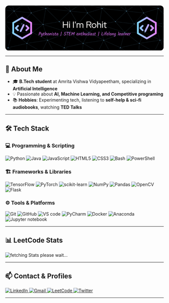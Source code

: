![Header](banner_dev.png)

---

## 🙂 About Me

- 🎓 **B.Tech student** at Amrita Vishwa Vidyapeetham, specializing in **Artificial Intelligence**
- 💡 Passionate about **AI, Machine Learning, and Competitive programing**
- 📚 **Hobbies**: Experimenting tech, listening to **self-help & sci-fi audiobooks**, watching **TED Talks**

---

## 🛠️ Tech Stack

### 💻 Programming & Scripting

![Python](https://img.shields.io/badge/Python-3776AB?style=for-the-badge&logo=python&logoColor=white)
![Java](https://img.shields.io/badge/Java-007396?style=for-the-badge&logo=java&logoColor=white)
![JavaScript](https://img.shields.io/badge/JavaScript-F7DF1E?style=for-the-badge&logo=javascript&logoColor=black)
![HTML5](https://img.shields.io/badge/HTML5-E34F26?style=for-the-badge&logo=html5&logoColor=white)
![CSS3](https://img.shields.io/badge/CSS3-1572B6?style=for-the-badge&logo=css3&logoColor=white)
![Bash](https://img.shields.io/badge/Bash-4EAA25?style=for-the-badge&logo=gnu-bash&logoColor=white)
![PowerShell](https://img.shields.io/badge/PowerShell-5391FE?style=for-the-badge&logo=powershell&logoColor=white)

### 🏗️ Frameworks & Libraries

![TensorFlow](https://img.shields.io/badge/TensorFlow-FF6F00?style=for-the-badge&logo=tensorflow&logoColor=white)
![PyTorch](https://img.shields.io/badge/PyTorch-EE4C2C?style=for-the-badge&logo=pytorch&logoColor=white)
![scikit-learn](https://img.shields.io/badge/scikit--learn-F7931E?style=for-the-badge&logo=scikit-learn&logoColor=white)
![NumPy](https://img.shields.io/badge/NumPy-013243?style=for-the-badge&logo=numpy&logoColor=white)
![Pandas](https://img.shields.io/badge/Pandas-150458?style=for-the-badge&logo=pandas&logoColor=white)
![OpenCV](https://img.shields.io/badge/OpenCV-5C3EE8?style=for-the-badge&logo=opencv&logoColor=white)
![Flask](https://img.shields.io/badge/Flask-000000?style=for-the-badge&logo=flask&logoColor=white)

### ⚙️ Tools & Platforms

<img alt="Git" src="https://img.icons8.com/?size=100&id=20906&format=png&color=000000" height=50 width=50>    <img alt="GitHub" src="https://github.githubassets.com/images/modules/logos_page/GitHub-Mark.png" alt="GitHub Logo" width=50 height=50>    <img alt="VS code" src="https://img.icons8.com/?size=100&id=ezj3zaVtImPg&format=png&color=000000" height=50 width=50>    <img alt="PyCharm" src="https://img.icons8.com/?size=100&id=117121&format=png&color=000000" height=50 width=50>    <img alt="Docker" src="https://img.icons8.com/?size=100&id=22813&format=png&color=000000" height=50 width=50>    <img alt="Anaconda" src="https://img.icons8.com/?size=100&id=F4uMFPZgS0gt&format=png&color=000000" height=50 width=50>    <img alt="Jupyter notebook" src="https://img.icons8.com/?size=100&id=J0SgMWzAxqFj&format=png&color=000000" height=50 width=50>

<!-- ![Git](https://img.shields.io/badge/Git-F05032?style=for-the-badge&logo=git&logoColor=white)
![GitHub](https://img.shields.io/badge/GitHub-181717?style=for-the-badge&logo=github&logoColor=white)
![Docker](https://img.shields.io/badge/Docker-2496ED?style=for-the-badge&logo=docker&logoColor=white)
![Anaconda](https://img.shields.io/badge/Anaconda-44A833?style=for-the-badge&logo=anaconda&logoColor=white)
![VS Code](https://img.shields.io/badge/VS%20Code-007ACC?style=for-the-badge&logo=visual-studio-code&logoColor=white)
![Jupyter Notebook](https://img.shields.io/badge/Jupyter-F37626?style=for-the-badge&logo=jupyter&logoColor=white) -->

---

## 📊 LeetCode Stats

![fetching Stats please wait...](https://leetcard.jacoblin.cool/Rohit_Mugalya05?theme=dark&font=Aleo&ext=contest)

---

## 📫 Contact & Profiles

<a href="https://linkedin.com/in/rohit-mugalya-207508324/" target="_blank">
  <img src="https://img.icons8.com/?size=100&id=13930&format=png&color=000000" alt="LinkedIn" width="50" height="50" />
</a>
<a href="mailto:rohitmugalya@gmail.com" target="_blank">
  <img src="https://img.icons8.com/?size=100&id=P7UIlhbpWzZm&format=png&color=000000" alt="Gmail" width="50" height="50" />
</a>
<a href="https://leetcode.com/Rohit_Mugalya05/" target="_blank">
  <img src="https://upload.wikimedia.org/wikipedia/commons/1/19/LeetCode_logo_black.png" alt="LeetCode" width="50" height="50" />
</a>
<a href="https://x.com/errorproofer" target="_blank">
  <img src="https://img.icons8.com/?size=100&id=13963&format=png&color=000000" alt="Twitter" width="50" height="50" />
</a>



<!-- [![LinkedIn](https://img.shields.io/badge/LinkedIn-0A66C2?style=for-the-badge&logo=linkedin&logoColor=white)](https://linkedin.com/in/rohit-mugalya-207508324/)
[![Gmail](https://img.shields.io/badge/Email-D14836?style=for-the-badge&logo=gmail&logoColor=white)](mailto:rohitmugalya@gmail.com)
[![LeetCode](https://img.shields.io/badge/LeetCode-FFA116?style=for-the-badge&logo=leetcode&logoColor=white)](https://leetcode.com/u/Rohit_Mugalya05/)
[![Twitter](https://img.shields.io/badge/Twitter-1DA1F2?style=for-the-badge&logo=x&logoColor=white)](https://x.com/errorproofer) -->

---
